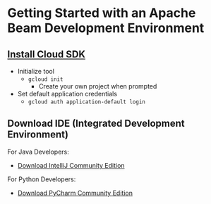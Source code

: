 # Getting Started with an Apache Beam Development Environment

## [Install Cloud SDK](https://cloud.google.com/sdk/docs/quickstarts)

* Initialize tool
  * `gcloud init`
    * Create your own project when prompted
* Set default application credentials
  * `gcloud auth application-default login`

## Download IDE (Integrated Development Environment)

For Java Developers:
* [Download IntelliJ Community Edition](https://www.jetbrains.com/idea/download)

For Python Developers:
* [Download PyCharm Community Edition](https://www.jetbrains.com/pycharm/download)
